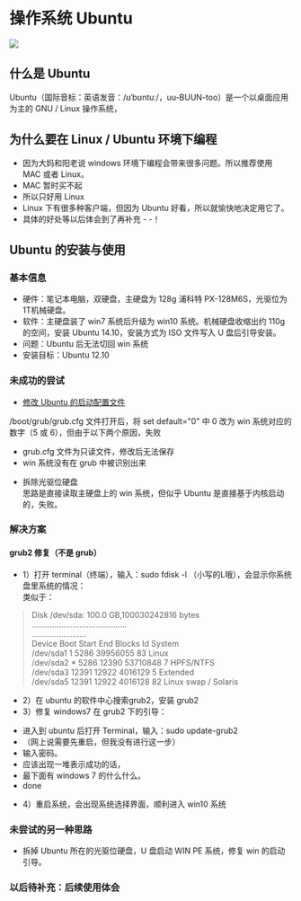 # 操作系统 Ubuntu

![](http://www.cfanz.cn/uploads/png/2013/07/13/19/311Y10Y38d.png)

## 什么是 Ubuntu

Ubuntu（国际音标：英语发音：/ʊˈbʊntuː/，uu-BUUN-too）是一个以桌面应用为主的 GNU / Linux 操作系统，

## 为什么要在 Linux / Ubuntu 环境下编程

- 因为大妈和阳老说 windows 环境下编程会带来很多问题。所以推荐使用 MAC 或者 Linux。
- MAC 暂时买不起
- 所以只好用 Linux
- Linux 下有很多种客户端，但因为 Ubuntu 好看，所以就愉快地决定用它了。
- 具体的好处等以后体会到了再补充 - -！

## Ubuntu 的安装与使用

### 基本信息

- 硬件：笔记本电脑，双硬盘，主硬盘为 128g 浦科特 PX-128M6S，光驱位为1T机械硬盘。
- 软件：主硬盘装了 win7 系统后升级为 win10 系统。机械硬盘收缩出约 110g 的空间，安装 Ubuntu 14.10，安装方式为 ISO 文件写入 U 盘后引导安装。
- 问题：Ubuntu 后无法切回 win 系统
- 安装目标：Ubuntu 12.10

### 未成功的尝试

- [修改 Ubuntu 的启动配置文件](http://www.nenew.net/ubuntu-grub-cfg.html)

/boot/grub/grub.cfg 文件打开后，将 set default="0" 中 0 改为 win 系统对应的数字（5 或 6），但由于以下两个原因，失败

  + grub.cfg 文件为只读文件，修改后无法保存
  + win 系统没有在 grub 中被识别出来
- 拆除光驱位硬盘   
思路是直接读取主硬盘上的 win 系统，但似乎 Ubuntu 是直接基于内核启动的，失败。


### 解决方案

#### grub2 修复（不是 grub）

- 1）打开 terminal（终端），输入：sudo fdisk -l （小写的L哦），会显示你系统盘里系统的情况：   
类似于：
>Disk /dev/sda: 100.0 GB,100030242816 bytes
>……………………………………   
>……………………   
>Device Boot      Start         End      Blocks   Id  System   
>/dev/sda1               1        5286    39956055   83  Linux   
>/dev/sda2   *        5286       12390    53710848    7  HPFS/NTFS   
>/dev/sda3           12391       12922     4016129    5  Extended   
>/dev/sda5           12391       12922     4016128   82  Linux swap / Solaris

- 2）在 ubuntu 的软件中心搜索grub2，安装 grub2
- 3）修复 windows7 在 grub2 下的引导：
 + 进入到 ubuntu 后打开 Terminal，输入：sudo update-grub2
 + （网上说需要先重启，但我没有进行这一步）
 + 输入密码。
 + 应该出现一堆表示成功的话，
 + 最下面有 windows 7 的什么什么。
 + done
- 4）重启系统，会出现系统选择界面，顺利进入 win10 系统

### 未尝试的另一种思路

- 拆掉 Ubuntu 所在的光驱位硬盘，U 盘启动 WIN PE 系统，修复 win 的启动引导。

### 以后待补充：后续使用体会